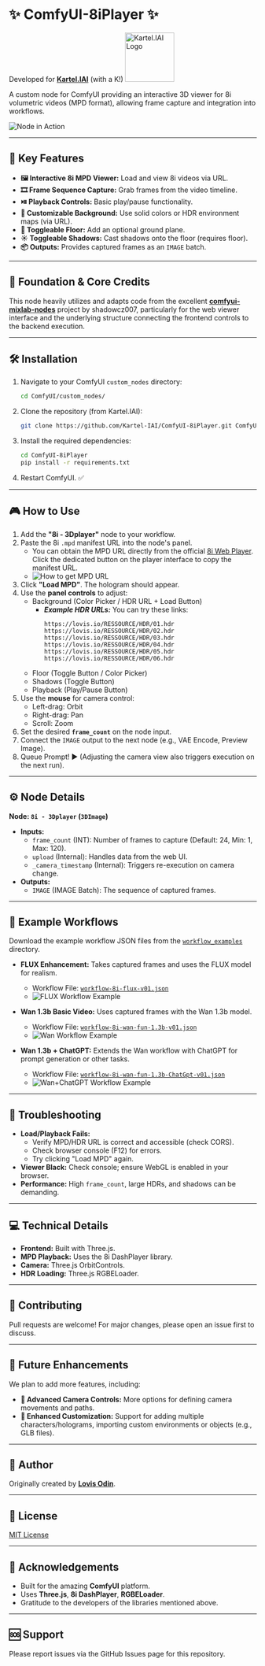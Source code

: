 # ✨ ComfyUI-8iPlayer ✨

Developed for [**Kartel.IAI**](https://Kartel.IAI) (with a K!)
<a href="https://Kartel.IAI"><img src="assets/kartellogo.avif" alt="Kartel.IAI Logo" width="100"></a>

A custom node for ComfyUI providing an interactive 3D viewer for 8i volumetric videos (MPD format), allowing frame capture and integration into workflows.

![Node in Action](assets/fullnode.gif)

---

## 🚀 Key Features

*   **🖼️ Interactive 8i MPD Viewer:** Load and view 8i videos via URL.
*   **🎞️ Frame Sequence Capture:** Grab frames from the video timeline.
*   **⏯️ Playback Controls:** Basic play/pause functionality.
*   **🎨 Customizable Background:** Use solid colors or HDR environment maps (via URL).
*   **🧊 Toggleable Floor:** Add an optional ground plane.
*   **☀️ Toggleable Shadows:** Cast shadows onto the floor (requires floor).
*   **📦 Outputs:** Provides captured frames as an `IMAGE` batch.

---

## 🙏 Foundation & Core Credits

This node heavily utilizes and adapts code from the excellent [**comfyui-mixlab-nodes**](https://github.com/shadowcz007/comfyui-mixlab-nodes) project by shadowcz007, particularly for the web viewer interface and the underlying structure connecting the frontend controls to the backend execution.

---

## 🛠️ Installation

1.  Navigate to your ComfyUI `custom_nodes` directory:
    ```bash
    cd ComfyUI/custom_nodes/
    ```
2.  Clone the repository (from Kartel.IAI):
    ```bash
    git clone https://github.com/Kartel-IAI/ComfyUI-8iPlayer.git ComfyUI-8iPlayer
    ```
3.  Install the required dependencies:
    ```bash
    cd ComfyUI-8iPlayer
    pip install -r requirements.txt
    ```
4.  Restart ComfyUI. ✅

---

## 🎮 How to Use

1.  Add the **"8i - 3Dplayer"** node to your workflow.
2.  Paste the 8i `.mpd` manifest URL into the node's panel.
    *   You can obtain the MPD URL directly from the official [8i Web Player](https://player4-dev.8i.com/). Click the dedicated button on the player interface to copy the manifest URL.
    *   ![How to get MPD URL](assets/8ikartel.gif)
3.  Click **"Load MPD"**. The hologram should appear.
4.  Use the **panel controls** to adjust:
    *   Background (Color Picker / HDR URL + Load Button)
        *   ***Example HDR URLs:*** You can try these links:
            ```
            https://lovis.io/RESSOURCE/HDR/01.hdr
            https://lovis.io/RESSOURCE/HDR/02.hdr
            https://lovis.io/RESSOURCE/HDR/03.hdr
            https://lovis.io/RESSOURCE/HDR/04.hdr
            https://lovis.io/RESSOURCE/HDR/05.hdr
            https://lovis.io/RESSOURCE/HDR/06.hdr
            ```
    *   Floor (Toggle Button / Color Picker)
    *   Shadows (Toggle Button)
    *   Playback (Play/Pause Button)
5.  Use the **mouse** for camera control:
    *   Left-drag: Orbit
    *   Right-drag: Pan
    *   Scroll: Zoom
6.  Set the desired **`frame_count`** on the node input.
7.  Connect the `IMAGE` output to the next node (e.g., VAE Encode, Preview Image).
8.  Queue Prompt! ▶️ (Adjusting the camera view also triggers execution on the next run).

---

## ⚙️ Node Details

**Node: `8i - 3Dplayer` (`3DImage`)**

*   **Inputs:**
    *   `frame_count` (INT): Number of frames to capture (Default: 24, Min: 1, Max: 120).
    *   `upload` (Internal): Handles data from the web UI.
    *   `_camera_timestamp` (Internal): Triggers re-execution on camera change.
*   **Outputs:**
    *   `IMAGE` (IMAGE Batch): The sequence of captured frames.

---

## 🧪 Example Workflows

Download the example workflow JSON files from the [`workflow_examples`](./workflow_examples) directory.

*   **FLUX Enhancement:** Takes captured frames and uses the FLUX model for realism.
    *   Workflow File: [`workflow-8i-flux-v01.json`](./workflow_examples/workflow-8i-flux-v01.json)
    *   ![FLUX Workflow Example](assets/workflow-flux.png)

*   **Wan 1.3b Basic Video:** Uses captured frames with the Wan 1.3b model.
    *   Workflow File: [`workflow-8i-wan-fun-1.3b-v01.json`](./workflow_examples/workflow-8i-wan-fun-1.3b-v01.json)
    *   ![Wan Workflow Example](assets/workflow-wan.gif)

*   **Wan 1.3b + ChatGPT:** Extends the Wan workflow with ChatGPT for prompt generation or other tasks.
    *   Workflow File: [`workflow-8i-wan-fun-1.3b-ChatGpt-v01.json`](./workflow_examples/workflow-8i-wan-fun-1.3b-ChatGpt-v01.json)
    *   ![Wan+ChatGPT Workflow Example](assets/workflow-wan-chatgpt.gif)

---

## 🤔 Troubleshooting

*   **Load/Playback Fails:**
    *   Verify MPD/HDR URL is correct and accessible (check CORS).
    *   Check browser console (F12) for errors.
    *   Try clicking "Load MPD" again.
*   **Viewer Black:** Check console; ensure WebGL is enabled in your browser.
*   **Performance:** High `frame_count`, large HDRs, and shadows can be demanding.

---

## 💻 Technical Details

*   **Frontend:** Built with Three.js.
*   **MPD Playback:** Uses the 8i DashPlayer library.
*   **Camera:** Three.js OrbitControls.
*   **HDR Loading:** Three.js RGBELoader.

---

## 🤝 Contributing

Pull requests are welcome! For major changes, please open an issue first to discuss.

---

## 🔮 Future Enhancements

We plan to add more features, including:

*   **🎥 Advanced Camera Controls:** More options for defining camera movements and paths.
*   **🧩 Enhanced Customization:** Support for adding multiple characters/holograms, importing custom environments or objects (e.g., GLB files).

---

## 👤 Author

Originally created by [**Lovis Odin**](https://x.com/OdinLovis).

---

## 📜 License

[MIT License](LICENSE)

---

## 🙏 Acknowledgements

*   Built for the amazing **ComfyUI** platform.
*   Uses **Three.js**, **8i DashPlayer**, **RGBELoader**.
*   Gratitude to the developers of the libraries mentioned above.

---

## 🆘 Support

Please report issues via the GitHub Issues page for this repository.